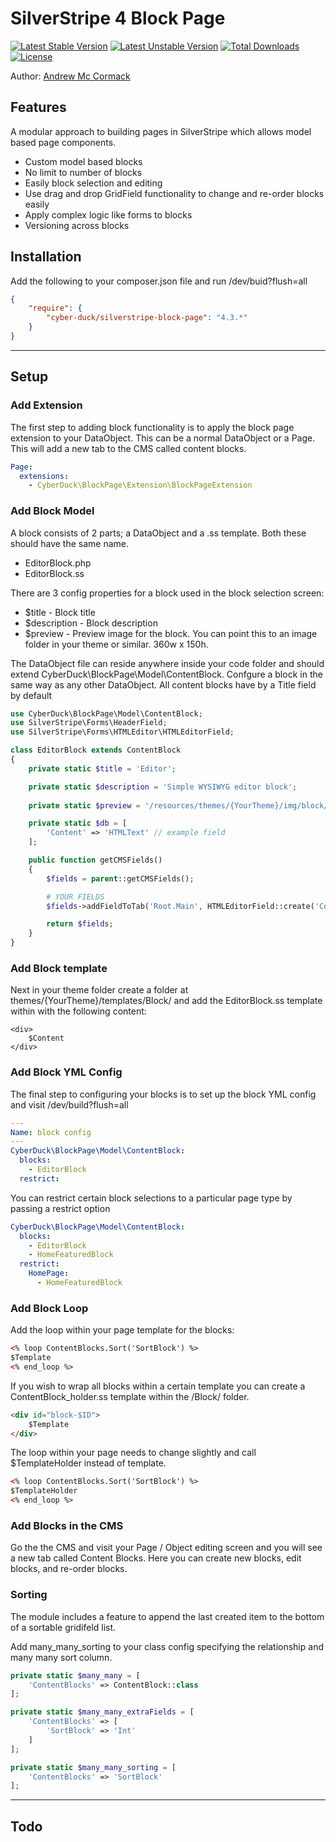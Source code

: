 # SilverStripe 4 Block Page

[![Latest Stable Version](https://poser.pugx.org/cyber-duck/silverstripe-block-page/v/stable)](https://packagist.org/packages/cyber-duck/silverstripe-block-page)
[![Latest Unstable Version](https://poser.pugx.org/cyber-duck/silverstripe-block-page/v/unstable)](https://packagist.org/packages/cyber-duck/silverstripe-block-page)
[![Total Downloads](https://poser.pugx.org/cyber-duck/silverstripe-block-page/downloads)](https://packagist.org/packages/cyber-duck/silverstripe-block-page)
[![License](https://poser.pugx.org/cyber-duck/silverstripe-block-page/license)](https://packagist.org/packages/cyber-duck/silverstripe-block-page)

Author: [Andrew Mc Cormack](https://github.com/Andrew-Mc-Cormack)

## Features

A modular approach to building pages in SilverStripe which allows model based page components.
  - Custom model based blocks
  - No limit to number of blocks
  - Easily block selection and editing
  - Use drag and drop GridField functionality to change and re-order blocks easily
  - Apply complex logic like forms to blocks
  - Versioning across blocks

## Installation

Add the following to your composer.json file and run /dev/buid?flush=all

```json
{  
    "require": {  
        "cyber-duck/silverstripe-block-page": "4.3.*"
    }
}
```

***

## Setup

### Add Extension 

The first step to adding block functionality is to apply the block page extension to your DataObject. This can be a normal DataObject or a Page.
This will add a new tab to the CMS called content blocks.

```yml
Page:
  extensions:
    - CyberDuck\BlockPage\Extension\BlockPageExtension
```

### Add Block Model

A block consists of 2 parts; a DataObject and a .ss template. Both these should have the same name.

  - EditorBlock.php
  - EditorBlock.ss

There are 3 config properties for a block used in the block selection screen:

  - $title - Block title
  - $description - Block description
  - $preview - Preview image for the block. You can point this to an image folder in your theme or similar. 360w x 150h.

The DataObject file can reside anywhere inside your code folder and should extend CyberDuck\BlockPage\Model\ContentBlock.
Confgure a block in the same way as any other DataObject.
All content blocks have by a Title field by default

```php
use CyberDuck\BlockPage\Model\ContentBlock;
use SilverStripe\Forms\HeaderField;
use SilverStripe\Forms\HTMLEditor\HTMLEditorField;

class EditorBlock extends ContentBlock
{
    private static $title = 'Editor';

    private static $description = 'Simple WYSIWYG editor block';
    
    private static $preview = '/resources/themes/{YourTheme}/img/block/EditorBlock.png';

    private static $db = [
        'Content' => 'HTMLText' // example field
    ];

    public function getCMSFields()
    {
        $fields = parent::getCMSFields();

        # YOUR FIELDS
        $fields->addFieldToTab('Root.Main', HTMLEditorField::create('Content')); // example field

        return $fields;
    }
}
```

### Add Block template

Next in your theme folder create a folder at themes/{YourTheme}/templates/Block/ and add the EditorBlock.ss template within with the following content:

```
<div>
    $Content
</div>
```

### Add Block YML Config

The final step to configuring your blocks is to set up the block YML config and visit /dev/build?flush=all

```yml
---
Name: block config
---
CyberDuck\BlockPage\Model\ContentBlock:
  blocks:
    - EditorBlock
  restrict:
```

You can restrict certain block selections to a particular page type by passing a restrict option

```yml
CyberDuck\BlockPage\Model\ContentBlock:
  blocks:
    - EditorBlock
    - HomeFeaturedBlock
  restrict:
    HomePage:
      - HomeFeaturedBlock
```

### Add Block Loop

Add the loop within your page template for the blocks:

```html
<% loop ContentBlocks.Sort('SortBlock') %>
$Template
<% end_loop %>
```

If you wish to wrap all blocks within a certain template you can create a ContentBlock_holder.ss template within the /Block/ folder.

```html
<div id="block-$ID">
    $Template
</div>
```

The loop within your page needs to change slightly and call $TemplateHolder instead of template.

```html
<% loop ContentBlocks.Sort('SortBlock') %>
$TemplateHolder
<% end_loop %>
```

### Add Blocks in the CMS

Go the the CMS and visit your Page / Object editing screen and you will see a new tab called Content Blocks.
Here you can create new blocks, edit blocks, and re-order blocks.

### Sorting 

The module includes a feature to append the last created item to the bottom of a sortable gridifeld list. 

Add many_many_sorting to your class config specifying the relationship and many many sort column.

```php
private static $many_many = [
    'ContentBlocks' => ContentBlock::class
];

private static $many_many_extraFields = [
    'ContentBlocks' => [
        'SortBlock' => 'Int'
    ]
];

private static $many_many_sorting = [
    'ContentBlocks' => 'SortBlock'
];
```

***

## Todo